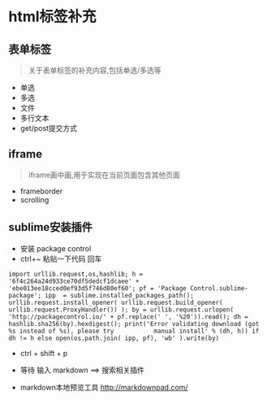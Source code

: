 # html标签补充
## 表单标签
> 关于表单标签的补充内容,包括单选/多选等

+ 单选
+ 多选
+ 文件
+ 多行文本
+ get/post提交方式

## iframe
> iframe画中画,用于实现在当前页面包含其他页面

+ frameborder
+ scrolling


## sublime安装插件
+ 安装 package control  
+ ctrl+~ 粘贴一下代码 回车

```
import urllib.request,os,hashlib; h = '6f4c264a24d933ce70df5dedcf1dcaee' + 'ebe013ee18cced0ef93d5f746d80ef60'; pf = 'Package Control.sublime-package'; ipp  = sublime.installed_packages_path(); urllib.request.install_opener( urllib.request.build_opener( urllib.request.ProxyHandler()) ); by = urllib.request.urlopen( 'http://packagecontrol.io/' + pf.replace(' ', '%20')).read(); dh = hashlib.sha256(by).hexdigest(); print('Error validating download (got %s instead of %s), please try           manual install' % (dh, h)) if dh != h else open(os.path.join( ipp, pf), 'wb' ).write(by)

```

+ ctrl + shift + p

+ 等待  输入  markdown  ==> 搜索相关插件

+ markdown本地预览工具 http://markdownpad.com/